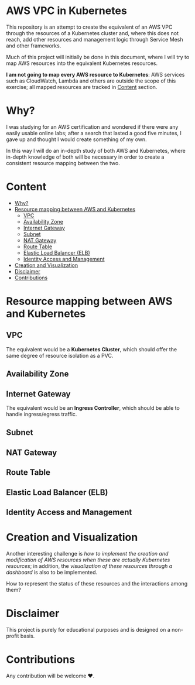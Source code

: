 # AWS VPC in Kubernetes

This repository is an attempt to create the equivalent of an AWS VPC through the 
resources of a Kubernetes cluster and, where this does not reach, add other 
resources and management logic through Service Mesh and other frameworks.

Much of this project will initially be done in this document, where I will try 
to map AWS resources into the equivalent Kubernetes resources.

**I am not going to map every AWS resource to Kubernetes**: AWS services such 
as CloudWatch, Lambda and others are outside the scope of this exercise; all 
mapped resources are tracked in [Content](#content) section.

# Why?

I was studying for an AWS certification and wondered if there were any easily 
usable online labs; after a search that lasted a good five minutes, I gave up 
and thought I would create something of my own.

In this way I will do an in-depth study of both AWS and Kubernetes, where 
in-depth knowledge of both will be necessary in order to create a consistent 
resource mapping between the two.

# Content

* [Why?](#why)
* [Resource mapping between AWS and Kubernetes](#resource-mapping-between-aws-and-kubernetes)
  * [VPC](#vpc)
  * [Availability Zone](#availability-zone)
  * [Internet Gateway](#internet-gateway)
  * [Subnet](#subnet)
  * [NAT Gateway](#nat-gateway)
  * [Route Table](#route-table)
  * [Elastic Load Balancer (ELB)](#elastic-load-balancer-elb)
  * [Identity Access and Management](#identity-access-and-management)
* [Creation and Visualization](#creation-and-visualization)
* [Disclaimer](#disclaimer)
* [Contributions](#contributions)

# Resource mapping between AWS and Kubernetes

## VPC

The equivalent would be a **Kubernetes Cluster**, which should offer the same 
degree of resource isolation as a PVC.

## Availability Zone

## Internet Gateway

The equivalent would be an **Ingress Controller**, which should be able to 
handle ingress/egress traffic.

## Subnet

## NAT Gateway

## Route Table

## Elastic Load Balancer (ELB)

## Identity Access and Management

# Creation and Visualization

Another interesting challenge is *how to implement the creation and modification 
of AWS resources when these are actually Kubernetes resources*; in addition, the 
*visualization of these resources through a dashboard* is also to be implemented.

How to represent the status of these resources and the interactions among them?

# Disclaimer

This project is purely for educational purposes and is designed on a non-profit 
basis.

# Contributions

Any contribution will be welcome ❤️.
